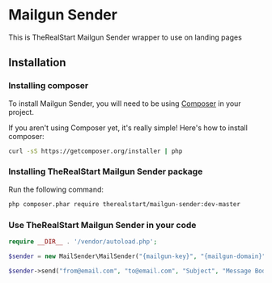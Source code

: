 # Mailgun Sender

This is TheRealStart Mailgun Sender wrapper to use on landing pages 

## Installation

### Installing composer
To install Mailgun Sender, you will need to be using [Composer](http://getcomposer.org/) 
in your project. 

If you aren't using Composer yet, it's really simple! Here's how to install 
composer:

```bash
curl -sS https://getcomposer.org/installer | php
```

### Installing TheRealStart Mailgun Sender package

Run the following command: 

```bash
php composer.phar require therealstart/mailgun-sender:dev-master

```

### Use TheRealStart Mailgun Sender in your code

```php
require __DIR__ . '/vendor/autoload.php';

$sender = new MailSender\MailSender("{mailgun-key}", "{mailgun-domain}");

$sender->send("from@email.com", "to@email.com", "Subject", "Message Body");
```